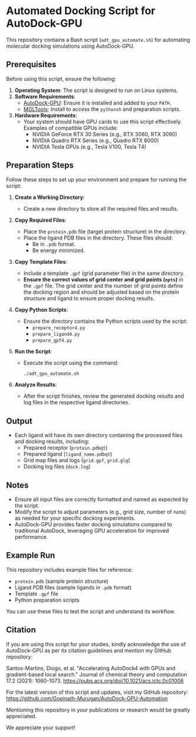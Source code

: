 # Automated Docking Script for AutoDock-GPU

This repository contains a Bash script (`adt_gpu_automate.sh`) for automating molecular docking simulations using AutoDock-GPU.

## Prerequisites

Before using this script, ensure the following:

1. **Operating System**: The script is designed to run on Linux systems.
2. **Software Requirements**:
   - [AutoDock-GPU](https://ccsb.scripps.edu/autodock-gpu/): Ensure it is installed and added to your `PATH`.
   - [MGLTools](https://ccsb.scripps.edu/mgltools/): Install to access the `pythonsh` and preparation scripts.
3. **Hardware Requirements**:
   - Your system should have GPU cards to use this script effectively. Examples of compatible GPUs include:
     - NVIDIA GeForce RTX 30 Series (e.g., RTX 3080, RTX 3090)
     - NVIDIA Quadro RTX Series (e.g., Quadro RTX 6000)
     - NVIDIA Tesla GPUs (e.g., Tesla V100, Tesla T4)

## Preparation Steps

Follow these steps to set up your environment and prepare for running the script:

1. **Create a Working Directory**:

   - Create a new directory to store all the required files and results.

2. **Copy Required Files**:

   - Place the `protein.pdb` file (target protein structure) in the directory.
   - Place the ligand PDB files in the directory. These files should:
     - Be in `.pdb` format.
     - Be energy minimized.

3. **Copy Template Files**:

   - Include a template `.gpf` (grid parameter file) in the same directory.
   - **Ensure the correct values of grid center and grid points (`npts`)** in the `.gpf` file. The grid center and the number of grid points define the docking region and should be adjusted based on the protein structure and ligand to ensure proper docking results.

4. **Copy Python Scripts**:

   - Ensure the directory contains the Python scripts used by the script:
     - `prepare_receptor4.py`
     - `prepare_ligand4.py`
     - `prepare_gpf4.py`

5. **Run the Script**:

   - Execute the script using the command:
     ```bash
     ./adt_gpu_automate.sh
     ```

6. **Analyze Results**:

   - After the script finishes, review the generated docking results and log files in the respective ligand directories.

## Output

- Each ligand will have its own directory containing the processed files and docking results, including:
  - Prepared receptor (`protein.pdbqt`)
  - Prepared ligand (`ligand_name.pdbqt`)
  - Grid map files and logs (`grid.gpf`, `grid.glg`)
  - Docking log files (`dock.log`)

## Notes

- Ensure all input files are correctly formatted and named as expected by the script.
- Modify the script to adjust parameters (e.g., grid size, number of runs) as needed for your specific docking experiments.
- AutoDock-GPU provides faster docking simulations compared to traditional AutoDock, leveraging GPU acceleration for improved performance.

## Example Run

This repository includes example files for reference:
- `protein.pdb` (sample protein structure)
- Ligand PDB files (sample ligands in `.pdb` format)
- Template `.gpf` file
- Python preparation scripts

You can use these files to test the script and understand its workflow.

## Citation

If you are using this script for your studies, kindly acknowledge the use of AutoDock-GPU as per its citation guidelines and mention my GitHub repository:

Santos-Martins, Diogo, et al. "Accelerating AutoDock4 with GPUs and gradient-based local search." Journal of chemical theory and computation 17.2 (2021): 1060-1073. https://pubs.acs.org/doi/10.1021/acs.jctc.0c01006

For the latest version of this script and updates, visit my GitHub repository:
https://github.com/Gopinath-Murugan/AutoDock-GPU-Automation

Mentioning this repository in your publications or research would be greatly appreciated.

We appreciate your support!
